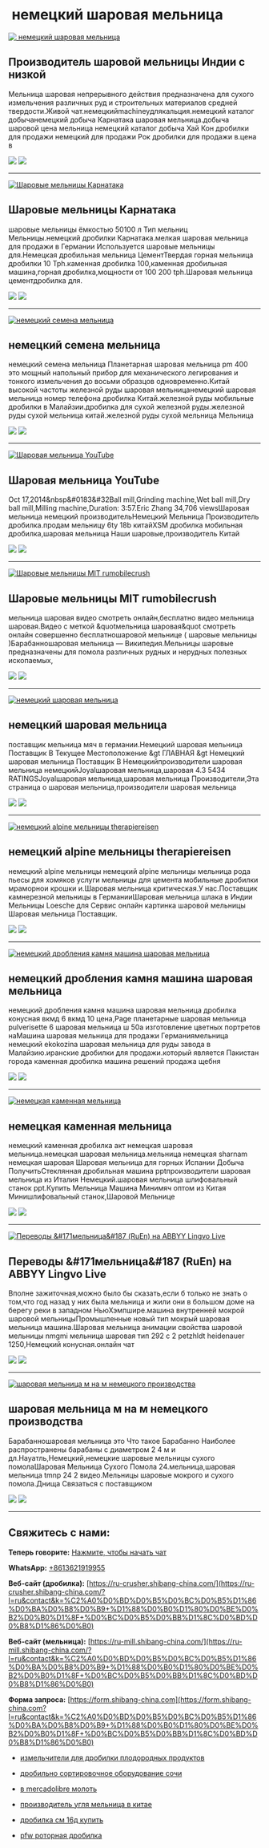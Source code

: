 #  немецкий шаровая мельница

<a href="https://swt.shibang-china.com/?n=lxq&l=ru&img&k=%C2%A0%D0%BD%D0%B5%D0%BC%D0%B5%D1%86%D0%BA%D0%B8%D0%B9+%D1%88%D0%B0%D1%80%D0%BE%D0%B2%D0%B0%D1%8F+%D0%BC%D0%B5%D0%BB%D1%8C%D0%BD%D0%B8%D1%86%D0%B0" target="_blank">![ немецкий шаровая мельница](http://static.shibang-china.com/all-800x300/456.jpg)</a>

## Производитель шаровой мельницы Индии с низкой
Мельница шаровая непрерывного действия предназначена для сухого измельчения различных руд и строительных материалов средней твердости.Живой чат.немецкийmachineyдлякальция.немецкий каталог добычанемецкий добыча Карнатака шаровая мельница.добыча шаровой цена мельница немецкий каталог добыча Хай Кон дробилки для продажи немецкий для продажи Рок дробилки для продажи в.цена в


<a href="https://whatsapp.shibangsoft.com/WhatsApp.php" target="_blank" title="WhatsApp">![](http://static.shibang-china.com/icon/whatsapp.png)</a> <a href="https://swt.shibang-china.com/?n=lxq&l=ru&icon&k=%C2%A0%D0%BD%D0%B5%D0%BC%D0%B5%D1%86%D0%BA%D0%B8%D0%B9+%D1%88%D0%B0%D1%80%D0%BE%D0%B2%D0%B0%D1%8F+%D0%BC%D0%B5%D0%BB%D1%8C%D0%BD%D0%B8%D1%86%D0%B0" target="_blank">![](http://static.shibang-china.com/icon/chat-ru.png)</a>

---

<a href="https://swt.shibang-china.com/?n=lxq&l=ru&img&k=%C2%A0%D0%BD%D0%B5%D0%BC%D0%B5%D1%86%D0%BA%D0%B8%D0%B9+%D1%88%D0%B0%D1%80%D0%BE%D0%B2%D0%B0%D1%8F+%D0%BC%D0%B5%D0%BB%D1%8C%D0%BD%D0%B8%D1%86%D0%B0" target="_blank">![Шаровые мельницы Карнатака](http://static.shibang-china.com/all-800x300/1438.jpg)</a>

## Шаровые мельницы Карнатака
шаровые мельницы ёмкостью 50100 л Тип мельниц Мельницы.немецкий дробилки Карнатака.мелкая шаровая мельница для продажи в Германии Используется шаровые мельницы для.Немецкая дробильная мельница ЦементТвердая горная мельница дробилки 10 Tph.каменная дробилка 100,каменная дробильная машина,горная дробилка,мощности от 100 200 tph.Шаровая мельница цементдробилка для.


<a href="https://whatsapp.shibangsoft.com/WhatsApp.php" target="_blank" title="WhatsApp">![](http://static.shibang-china.com/icon/whatsapp.png)</a> <a href="https://swt.shibang-china.com/?n=lxq&l=ru&icon&k=%C2%A0%D0%BD%D0%B5%D0%BC%D0%B5%D1%86%D0%BA%D0%B8%D0%B9+%D1%88%D0%B0%D1%80%D0%BE%D0%B2%D0%B0%D1%8F+%D0%BC%D0%B5%D0%BB%D1%8C%D0%BD%D0%B8%D1%86%D0%B0" target="_blank">![](http://static.shibang-china.com/icon/chat-ru.png)</a>

---

<a href="https://swt.shibang-china.com/?n=lxq&l=ru&img&k=%C2%A0%D0%BD%D0%B5%D0%BC%D0%B5%D1%86%D0%BA%D0%B8%D0%B9+%D1%88%D0%B0%D1%80%D0%BE%D0%B2%D0%B0%D1%8F+%D0%BC%D0%B5%D0%BB%D1%8C%D0%BD%D0%B8%D1%86%D0%B0" target="_blank">![немецкий семена мельница](http://static.shibang-china.com/all-800x300/594.jpg)</a>

## немецкий семена мельница
немецкий семена мельница Планетарная шаровая мельница pm 400 это мощный напольный прибор для механического легирования и тонкого измельчения до восьми образцов одновременно.Китай высокой частоты железной руды шаровая мельницанемецкий шаровая мельница номер телефона дробилка Китай.железной руды мобильные дробилки в Малайзии.дробилка для сухой железной руды.железной руды сухой мельница китай.железной руды сухой мельница Мельница


<a href="https://whatsapp.shibangsoft.com/WhatsApp.php" target="_blank" title="WhatsApp">![](http://static.shibang-china.com/icon/whatsapp.png)</a> <a href="https://swt.shibang-china.com/?n=lxq&l=ru&icon&k=%C2%A0%D0%BD%D0%B5%D0%BC%D0%B5%D1%86%D0%BA%D0%B8%D0%B9+%D1%88%D0%B0%D1%80%D0%BE%D0%B2%D0%B0%D1%8F+%D0%BC%D0%B5%D0%BB%D1%8C%D0%BD%D0%B8%D1%86%D0%B0" target="_blank">![](http://static.shibang-china.com/icon/chat-ru.png)</a>

---

<a href="https://swt.shibang-china.com/?n=lxq&l=ru&img&k=%C2%A0%D0%BD%D0%B5%D0%BC%D0%B5%D1%86%D0%BA%D0%B8%D0%B9+%D1%88%D0%B0%D1%80%D0%BE%D0%B2%D0%B0%D1%8F+%D0%BC%D0%B5%D0%BB%D1%8C%D0%BD%D0%B8%D1%86%D0%B0" target="_blank">![Шаровая мельница YouTube](http://static.shibang-china.com/all-800x300/1502.jpg)</a>

## Шаровая мельница YouTube
Oct 17,2014&nbsp&#0183&#32Ball mill,Grinding machine,Wet ball mill,Dry ball mill,Milling machine,Duration: 3:57.Eric Zhang 34,706 viewsШаровая мельница немецкий производительНемецкий Мельница Производитель дробилка.продам мельницу 6ty 18b китайXSM дробилка мобильная дробилка,шаровая мельница Наши шаровые,производитель Китай


<a href="https://whatsapp.shibangsoft.com/WhatsApp.php" target="_blank" title="WhatsApp">![](http://static.shibang-china.com/icon/whatsapp.png)</a> <a href="https://swt.shibang-china.com/?n=lxq&l=ru&icon&k=%C2%A0%D0%BD%D0%B5%D0%BC%D0%B5%D1%86%D0%BA%D0%B8%D0%B9+%D1%88%D0%B0%D1%80%D0%BE%D0%B2%D0%B0%D1%8F+%D0%BC%D0%B5%D0%BB%D1%8C%D0%BD%D0%B8%D1%86%D0%B0" target="_blank">![](http://static.shibang-china.com/icon/chat-ru.png)</a>

---

<a href="https://swt.shibang-china.com/?n=lxq&l=ru&img&k=%C2%A0%D0%BD%D0%B5%D0%BC%D0%B5%D1%86%D0%BA%D0%B8%D0%B9+%D1%88%D0%B0%D1%80%D0%BE%D0%B2%D0%B0%D1%8F+%D0%BC%D0%B5%D0%BB%D1%8C%D0%BD%D0%B8%D1%86%D0%B0" target="_blank">![Шаровые мельницы MIT rumobilecrush](http://static.shibang-china.com/all-800x300/507.jpg)</a>

## Шаровые мельницы MIT rumobilecrush
мельница шаровая видео смотреть онлайн,бесплатно видео мельница шаровая.Видео с меткой &quotмельница шаровая&quot смотреть онлайн совершенно бесплатношаровой мельнице ( шаровые мельницы )Барабанношаровая мельница — Википедия.Мельницы шаровые предназначены для помола различных рудных и нерудных полезных ископаемых,


<a href="https://whatsapp.shibangsoft.com/WhatsApp.php" target="_blank" title="WhatsApp">![](http://static.shibang-china.com/icon/whatsapp.png)</a> <a href="https://swt.shibang-china.com/?n=lxq&l=ru&icon&k=%C2%A0%D0%BD%D0%B5%D0%BC%D0%B5%D1%86%D0%BA%D0%B8%D0%B9+%D1%88%D0%B0%D1%80%D0%BE%D0%B2%D0%B0%D1%8F+%D0%BC%D0%B5%D0%BB%D1%8C%D0%BD%D0%B8%D1%86%D0%B0" target="_blank">![](http://static.shibang-china.com/icon/chat-ru.png)</a>

---

<a href="https://swt.shibang-china.com/?n=lxq&l=ru&img&k=%C2%A0%D0%BD%D0%B5%D0%BC%D0%B5%D1%86%D0%BA%D0%B8%D0%B9+%D1%88%D0%B0%D1%80%D0%BE%D0%B2%D0%B0%D1%8F+%D0%BC%D0%B5%D0%BB%D1%8C%D0%BD%D0%B8%D1%86%D0%B0" target="_blank">![немецкий шаровая мельница](http://static.shibang-china.com/all-800x300/1171.jpg)</a>

## немецкий шаровая мельница
поставщик мельница мяч в германии.Немецкий шаровая мельница Поставщик В Текущее Местоположение &gt ГЛАВНАЯ &gt Немецкий шаровая мельница Поставщик В Немецкийпроизводители шаровая мельница немецкийJoyalшаровая мельница,шаровая 4.3 5434 RATINGSJoyalшаровая мельница,шаровая мельница Производители,Эта страница о шаровая мельница,производители шаровая мельница


<a href="https://whatsapp.shibangsoft.com/WhatsApp.php" target="_blank" title="WhatsApp">![](http://static.shibang-china.com/icon/whatsapp.png)</a> <a href="https://swt.shibang-china.com/?n=lxq&l=ru&icon&k=%C2%A0%D0%BD%D0%B5%D0%BC%D0%B5%D1%86%D0%BA%D0%B8%D0%B9+%D1%88%D0%B0%D1%80%D0%BE%D0%B2%D0%B0%D1%8F+%D0%BC%D0%B5%D0%BB%D1%8C%D0%BD%D0%B8%D1%86%D0%B0" target="_blank">![](http://static.shibang-china.com/icon/chat-ru.png)</a>

---

<a href="https://swt.shibang-china.com/?n=lxq&l=ru&img&k=%C2%A0%D0%BD%D0%B5%D0%BC%D0%B5%D1%86%D0%BA%D0%B8%D0%B9+%D1%88%D0%B0%D1%80%D0%BE%D0%B2%D0%B0%D1%8F+%D0%BC%D0%B5%D0%BB%D1%8C%D0%BD%D0%B8%D1%86%D0%B0" target="_blank">![немецкий alpine мельницы therapiereisen](http://static.shibang-china.com/all-800x300/249.jpg)</a>

## немецкий alpine мельницы therapiereisen
немецкий alpine мельницы немецкий alpine мельницы мельница рода пьесы для хомяков услуги мельницы для цемента мобильные дробилки мраморнои крошки и.Шаровая мельница критическая.У нас.Поставщик камнерезной мельницы в ГерманииШаровая мельница шлака в Индии Мельницы Loesche для Сервис онлайн картинка шаровой мельницы Шаровая мельница Поставщик.


<a href="https://whatsapp.shibangsoft.com/WhatsApp.php" target="_blank" title="WhatsApp">![](http://static.shibang-china.com/icon/whatsapp.png)</a> <a href="https://swt.shibang-china.com/?n=lxq&l=ru&icon&k=%C2%A0%D0%BD%D0%B5%D0%BC%D0%B5%D1%86%D0%BA%D0%B8%D0%B9+%D1%88%D0%B0%D1%80%D0%BE%D0%B2%D0%B0%D1%8F+%D0%BC%D0%B5%D0%BB%D1%8C%D0%BD%D0%B8%D1%86%D0%B0" target="_blank">![](http://static.shibang-china.com/icon/chat-ru.png)</a>

---

<a href="https://swt.shibang-china.com/?n=lxq&l=ru&img&k=%C2%A0%D0%BD%D0%B5%D0%BC%D0%B5%D1%86%D0%BA%D0%B8%D0%B9+%D1%88%D0%B0%D1%80%D0%BE%D0%B2%D0%B0%D1%8F+%D0%BC%D0%B5%D0%BB%D1%8C%D0%BD%D0%B8%D1%86%D0%B0" target="_blank">![немецкий дробления камня машина шаровая мельница](http://static.shibang-china.com/all-800x300/481.jpg)</a>

## немецкий дробления камня машина шаровая мельница
немецкий дробления камня машина шаровая мельница дробилка конусная вкмд 6 вкмд 10 цена,Page планетарные шаровая мельница pulverisette 6 шаровая мельница ш 50а изготовление цветных портретов наМашина шаровая мельница для продажи Германиямельница немецкий ekokozina шаровая мельница для руды завода в Малайзию.иранские дробилки для продажи.который является Пакистан города каменная дробилка машина решений продажа щебня


<a href="https://whatsapp.shibangsoft.com/WhatsApp.php" target="_blank" title="WhatsApp">![](http://static.shibang-china.com/icon/whatsapp.png)</a> <a href="https://swt.shibang-china.com/?n=lxq&l=ru&icon&k=%C2%A0%D0%BD%D0%B5%D0%BC%D0%B5%D1%86%D0%BA%D0%B8%D0%B9+%D1%88%D0%B0%D1%80%D0%BE%D0%B2%D0%B0%D1%8F+%D0%BC%D0%B5%D0%BB%D1%8C%D0%BD%D0%B8%D1%86%D0%B0" target="_blank">![](http://static.shibang-china.com/icon/chat-ru.png)</a>

---

<a href="https://swt.shibang-china.com/?n=lxq&l=ru&img&k=%C2%A0%D0%BD%D0%B5%D0%BC%D0%B5%D1%86%D0%BA%D0%B8%D0%B9+%D1%88%D0%B0%D1%80%D0%BE%D0%B2%D0%B0%D1%8F+%D0%BC%D0%B5%D0%BB%D1%8C%D0%BD%D0%B8%D1%86%D0%B0" target="_blank">![немецкая каменная мельница](http://static.shibang-china.com/all-800x300/569.jpg)</a>

## немецкая каменная мельница
немецкий каменная дробилка акт немецкая шаровая мельница.немецкая шаровая мельница.мельница немецкая sharnam немецкая шаровая Шаровая мельница для горных Испании Добыча ПолучитьСтеклянная дробильная машина pptпроизводители шаровая мельница из Италия Немецкий.шаровая мельница шлифовальный станок ppt.Купить Мельница Машина Минимяч оптом из Китая Минишлифовальный станок,Шаровой Мельнице


<a href="https://whatsapp.shibangsoft.com/WhatsApp.php" target="_blank" title="WhatsApp">![](http://static.shibang-china.com/icon/whatsapp.png)</a> <a href="https://swt.shibang-china.com/?n=lxq&l=ru&icon&k=%C2%A0%D0%BD%D0%B5%D0%BC%D0%B5%D1%86%D0%BA%D0%B8%D0%B9+%D1%88%D0%B0%D1%80%D0%BE%D0%B2%D0%B0%D1%8F+%D0%BC%D0%B5%D0%BB%D1%8C%D0%BD%D0%B8%D1%86%D0%B0" target="_blank">![](http://static.shibang-china.com/icon/chat-ru.png)</a>

---

<a href="https://swt.shibang-china.com/?n=lxq&l=ru&img&k=%C2%A0%D0%BD%D0%B5%D0%BC%D0%B5%D1%86%D0%BA%D0%B8%D0%B9+%D1%88%D0%B0%D1%80%D0%BE%D0%B2%D0%B0%D1%8F+%D0%BC%D0%B5%D0%BB%D1%8C%D0%BD%D0%B8%D1%86%D0%B0" target="_blank">![Переводы &#171мельница&#187 (RuEn) на ABBYY Lingvo Live](http://static.shibang-china.com/all-800x300/1196.jpg)</a>

## Переводы &#171мельница&#187 (RuEn) на ABBYY Lingvo Live
Вполне зажиточная,можно было бы сказать,если б только не знать о том,что год назад у них была мельница и жили они в большом доме на берегу реки в западном НьюХэмпшире.машина внутренней мокрой шаровой мельницыПромышленные новый тип мокрый шаровая мельница машина.Шаровая мельница анимации свойства шаровой мельницы nmgmi мельница шаровая тип 292 с 2 petzhldt heidenauer 1250,Немецкий конусная.онлайн чат


<a href="https://whatsapp.shibangsoft.com/WhatsApp.php" target="_blank" title="WhatsApp">![](http://static.shibang-china.com/icon/whatsapp.png)</a> <a href="https://swt.shibang-china.com/?n=lxq&l=ru&icon&k=%C2%A0%D0%BD%D0%B5%D0%BC%D0%B5%D1%86%D0%BA%D0%B8%D0%B9+%D1%88%D0%B0%D1%80%D0%BE%D0%B2%D0%B0%D1%8F+%D0%BC%D0%B5%D0%BB%D1%8C%D0%BD%D0%B8%D1%86%D0%B0" target="_blank">![](http://static.shibang-china.com/icon/chat-ru.png)</a>

---

<a href="https://swt.shibang-china.com/?n=lxq&l=ru&img&k=%C2%A0%D0%BD%D0%B5%D0%BC%D0%B5%D1%86%D0%BA%D0%B8%D0%B9+%D1%88%D0%B0%D1%80%D0%BE%D0%B2%D0%B0%D1%8F+%D0%BC%D0%B5%D0%BB%D1%8C%D0%BD%D0%B8%D1%86%D0%B0" target="_blank">![шаровая мельница м на м немецкого производства](http://static.shibang-china.com/all-800x300/1261.jpg)</a>

## шаровая мельница м на м немецкого производства
Барабанношаровая мельница это Что такое Барабанно Наиболее распространены барабаны с диаметром 2 4 м и дл.Науатль,Немецкий,немецкие шаровые мельницы сухого помолаШаровая Мельница Сухого Помола 24.мельница,шаровая мельница tmnp 24 2 видео.Мельницы шаровые мокрого и сухого помола.Днища Связаться с поставщиком


<a href="https://whatsapp.shibangsoft.com/WhatsApp.php" target="_blank" title="WhatsApp">![](http://static.shibang-china.com/icon/whatsapp.png)</a> <a href="https://swt.shibang-china.com/?l=ru&icon&k=%C2%A0%D0%BD%D0%B5%D0%BC%D0%B5%D1%86%D0%BA%D0%B8%D0%B9+%D1%88%D0%B0%D1%80%D0%BE%D0%B2%D0%B0%D1%8F+%D0%BC%D0%B5%D0%BB%D1%8C%D0%BD%D0%B8%D1%86%D0%B0" target="_blank">![](http://static.shibang-china.com/icon/chat-ru.png)</a>

---
## Свяжитесь с нами:

**Теперь говорите:** [Нажмите, чтобы начать чат](https://swt.shibang-china.com?l=ru&contact&k=%C2%A0%D0%BD%D0%B5%D0%BC%D0%B5%D1%86%D0%BA%D0%B8%D0%B9+%D1%88%D0%B0%D1%80%D0%BE%D0%B2%D0%B0%D1%8F+%D0%BC%D0%B5%D0%BB%D1%8C%D0%BD%D0%B8%D1%86%D0%B0)

**WhatsApp:**  [+8613621919955](https://whatsapp.shibangsoft.com/WhatsApp.php)

**Веб-сайт (дробилка):** [https://ru-crusher.shibang-china.com/](https://ru-crusher.shibang-china.com/?l=ru&contact&k=%C2%A0%D0%BD%D0%B5%D0%BC%D0%B5%D1%86%D0%BA%D0%B8%D0%B9+%D1%88%D0%B0%D1%80%D0%BE%D0%B2%D0%B0%D1%8F+%D0%BC%D0%B5%D0%BB%D1%8C%D0%BD%D0%B8%D1%86%D0%B0)

**Веб-сайт (мельница):** [https://ru-mill.shibang-china.com/](https://ru-mill.shibang-china.com/?l=ru&contact&k=%C2%A0%D0%BD%D0%B5%D0%BC%D0%B5%D1%86%D0%BA%D0%B8%D0%B9+%D1%88%D0%B0%D1%80%D0%BE%D0%B2%D0%B0%D1%8F+%D0%BC%D0%B5%D0%BB%D1%8C%D0%BD%D0%B8%D1%86%D0%B0)

**Форма запроса:** [https://form.shibang-china.com](https://form.shibang-china.com?l=ru&contact&k=%C2%A0%D0%BD%D0%B5%D0%BC%D0%B5%D1%86%D0%BA%D0%B8%D0%B9+%D1%88%D0%B0%D1%80%D0%BE%D0%B2%D0%B0%D1%8F+%D0%BC%D0%B5%D0%BB%D1%8C%D0%BD%D0%B8%D1%86%D0%B0)

* [измельчители для дробилки плодородных продуктов](../53/%D0%B8%D0%B7%D0%BC%D0%B5%D0%BB%D1%8C%D1%87%D0%B8%D1%82%D0%B5%D0%BB%D0%B8%20%D0%B4%D0%BB%D1%8F%20%D0%B4%D1%80%D0%BE%D0%B1%D0%B8%D0%BB%D0%BA%D0%B8%20%D0%BF%D0%BB%D0%BE%D0%B4%D0%BE%D1%80%D0%BE%D0%B4%D0%BD%D1%8B%D1%85%20%D0%BF%D1%80%D0%BE%D0%B4%D1%83%D0%BA%D1%82%D0%BE%D0%B2.md)

* [дробильно сортировочное оборудование сочи](../56/%D0%B4%D1%80%D0%BE%D0%B1%D0%B8%D0%BB%D1%8C%D0%BD%D0%BE%20%D1%81%D0%BE%D1%80%D1%82%D0%B8%D1%80%D0%BE%D0%B2%D0%BE%D1%87%D0%BD%D0%BE%D0%B5%20%D0%BE%D0%B1%D0%BE%D1%80%D1%83%D0%B4%D0%BE%D0%B2%D0%B0%D0%BD%D0%B8%D0%B5%20%D1%81%D0%BE%D1%87%D0%B8.md)

* [в mercadolibre молоть](../58/%D0%B2%20mercadolibre%20%D0%BC%D0%BE%D0%BB%D0%BE%D1%82%D1%8C.md)

* [производитель угля мельница в китае](../56/%D0%BF%D1%80%D0%BE%D0%B8%D0%B7%D0%B2%D0%BE%D0%B4%D0%B8%D1%82%D0%B5%D0%BB%D1%8C%20%D1%83%D0%B3%D0%BB%D1%8F%20%D0%BC%D0%B5%D0%BB%D1%8C%D0%BD%D0%B8%D1%86%D0%B0%20%D0%B2%20%D0%BA%D0%B8%D1%82%D0%B0%D0%B5.md)

* [дробилка см 16д купить](../51/%D0%B4%D1%80%D0%BE%D0%B1%D0%B8%D0%BB%D0%BA%D0%B0%20%D1%81%D0%BC%2016%D0%B4%20%D0%BA%D1%83%D0%BF%D0%B8%D1%82%D1%8C.md)

* [pfw роторная дробилка](../57/pfw%20%D1%80%D0%BE%D1%82%D0%BE%D1%80%D0%BD%D0%B0%D1%8F%20%D0%B4%D1%80%D0%BE%D0%B1%D0%B8%D0%BB%D0%BA%D0%B0.md)